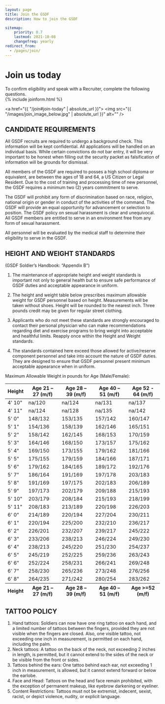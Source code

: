 ```yaml
---
layout: page
title: Join the GSDF
description: How to join the GSDF

sitemap:
    priority: 0.7
    lastmod: 2021-10-08
    changefreq: yearly
redirect_from:
  - /pages/join/
---
```







# Join us today

<div class="box">
To confirm eligibility and speak with a Recruiter, complete the following questions.  
</div>

<section>
	{% include joinform.html %}
	</section>

<a href="{{ "/join#join-today" | absolute_url }}">
    <span class="image right">
        <img src="{{ "/images/join_image_below.jpg" | absolute_url }}" alt="" />
    </span>
</a>


## CANDIDATE REQUIREMENTS

All GSDF recruits are required to undergo a background check. This information will be kept confidential. All applications will be handled on an individual basis. While certain convictions do not bar entry, it will be very important to be honest when filling out the security packet as falsification of information will be grounds for dismissal.

All members of the GSDF are required to posses a high school diploma or equivalent, are between the ages of 18 and 64, a US Citizen or Legal Resident. Due to the cost of training and processing time of new personnel, the GSDF requires a minimum two (2) years commitment to serve.

The GSDF will prohibit any form of discrimination based on race, religion, national origin or gender in conduct of the activities of the command. The GSDF will provide an equal opportunity for advancement or selection to position. The GSDF policy on sexual harassment is clear and unequivocal. All GSDF members are entitled to serve in an environment free from any form of sexual harassment.

All personnel will be evaluated by the medical staff to determine their eligibility to serve in the GSDF.



## HEIGHT AND WEIGHT STANDARDS

(GSDF Soldier’s Handbook: “Appendix B”)

1. The maintenance of appropriate height and weight standards is important not only to general health but to ensure safe performance of GSDF duties and acceptable appearance in uniform.

2. The height and weight table below prescribes maximum allowable weight for GSDF personnel based on height. Measurements will be taken without shoes. Height will be rounded to the nearest inch. Three pounds credit may be given for regular street clothing.

3. Applicants who do not meet these standards are strongly encouraged to contact their personal physician who can make recommendations regarding diet and exercise programs to bring weight into acceptable and healthful limits.  Reapply once within the Height and Weight standards.  

4. The standards contained here exceed those allowed for active/reserve component personnel and take into account the nature of GSDF duties. They are designed to ensure that GSDF personnel present minimum acceptable appearance when in uniform.

Maximum Allowable Weight in pounds for Age (Male/Female):


 




 






<div class="table-wrapper">
		<table>
			<thead>
				<tr>
					<th>Height</th>
					<th>Age 21 – 27 (m/f)</th>
					<th>Age 28 – 39 (m/f)</th>
                    <th>Age 40 – 51 (m/f)</th>
                    <th>Age 52 - 64 (m/f)</th>
				</tr>
			</thead>
			<tbody>
                 <tr>
        <td>4' 10"</td>
        <td>na/120</td>
        <td>na/124</td>
        <td>na/131</td>
        <td>na/137</td>
    </tr>
    <tr>
        <td>4' 11"</td>
        <td>na/124</td>
        <td>na/128</td>
        <td>na/135</td>
        <td>na/142</td>
    </tr>
    <tr>
        <td>5' 0"</td>
        <td>148/132</td>
        <td>153/135</td>
        <td>157/142</td>
        <td>160/147</td>
    </tr>
    <tr>
        <td>5' 1"</td>
        <td>154/136</td>
        <td>158/139</td>
        <td>162/146</td>
        <td>165/151</td>
    </tr>
    <tr>
        <td>5' 2"</td>
        <td>158/142</td>
        <td>162/145</td>
        <td>168/153</td>
        <td>170/159</td>
    </tr>
    <tr>
        <td>5' 3"</td>
        <td>164/146</td>
        <td>168/150</td>
        <td>173/157</td>
        <td>175/162</td>
    </tr>
    <tr>
        <td>5' 4"</td>
        <td>169/150</td>
        <td>173/155</td>
        <td>179/162</td>
        <td>181/166</td>
    </tr>
    <tr>
        <td>5' 5"</td>
        <td>175/155</td>
        <td>179/159</td>
        <td>184/166</td>
        <td>187/171</td>
    </tr>
    <tr>
        <td>5' 6"</td>
        <td>179/162</td>
        <td>184/165</td>
        <td>189/172</td>
        <td>192/176</td>
    </tr>
    <tr>
        <td>5' 7"</td>
        <td>186/164</td>
        <td>191/169</td>
        <td>197/178</td>
        <td>203/183</td>
    </tr>
    <tr>
        <td>5' 8"</td>
        <td>191/169</td>
        <td>197/175</td>
        <td>202/183</td>
        <td>206/189</td>
    </tr>
    <tr>
        <td>5' 9"</td>
        <td>197/173</td>
        <td>202/179</td>
        <td>209/188</td>
        <td>215/193</td>
    </tr>
    <tr>
        <td>5' 10"</td>
        <td>203/179</td>
        <td>208/184</td>
        <td>215/193</td>
        <td>218/199</td>
    </tr>
    <tr>
        <td>5' 11"</td>
        <td>208/183</td>
        <td>213/189</td>
        <td>220/198</td>
        <td>226/203</td>
    </tr>
    <tr>
        <td>6' 0"</td>
        <td>214/189</td>
        <td>220/194</td>
        <td>227/204</td>
        <td>230/211</td>
    </tr>
    <tr>
        <td>6' 1"</td>
        <td>220/194</td>
        <td>225/200</td>
        <td>232/210</td>
        <td>236/217</td>
    </tr>
    <tr>
        <td>6' 2"</td>
        <td>226/201</td>
        <td>232/207</td>
        <td>239/217</td>
        <td>245/222</td>
    </tr>
    <tr>
        <td>6' 3"</td>
        <td>233/206</td>
        <td>238/213</td>
        <td>246/224</td>
        <td>249/230</td>
    </tr>
    <tr>
        <td>6' 4"</td>
        <td>238/213</td>
        <td>245/220</td>
        <td>251/230</td>
        <td>254/237</td>
    </tr>
    <tr>
        <td>6' 5"</td>
        <td>245/219</td>
        <td>252/225</td>
        <td>259/236</td>
        <td>263/243</td>
    </tr>
    <tr>
        <td>6' 6"</td>
        <td>252/224</td>
        <td>258/231</td>
        <td>266/241</td>
        <td>269/248</td>
    </tr>
    <tr>
        <td>6' 7"</td>
        <td>258/230</td>
        <td>265/236</td>
        <td>273/248</td>
        <td>276/256</td>
    </tr>
    <tr>
        <td>6' 8"</td>
        <td>264/235</td>
        <td>271/242</td>
        <td>280/254</td>
        <td>283/262</td>
    </tr>
			</tbody>
			<tfoot>
				<tr>
					<th>Height</th>
					<th>Age 21 – 27 (m/f)</th>
					<th>Age 28 – 39 (m/f)</th>
                    <th>Age 40 – 51 (m/f)</th>
                    <th>Age >=52 (m/f)</th>
				</tr>
			</tfoot>
		</table>
	</div>

## TATTOO POLICY

1. Hand tattoos:
Soldiers can now have one ring tattoo on each hand, and a limited number of tattoos between the fingers, provided they are not visible when the fingers are closed. Also, one visible tattoo, not exceeding one inch in measurement, is permitted on each hand, including the palm.
2. Neck tattoos:
A tattoo on the back of the neck, not exceeding 2 inches in length, is permitted, but it cannot extend to the sides of the neck or be visible from the front or sides.
3. Tattoos behind the ears:
One tattoo behind each ear, not exceeding 1 inch in measurement, is allowed, but it cannot extend forward or below the earlobe.
4. Face and Head:
Tattoos on the head and face remain prohibited, with the exception of permanent makeup, like eyebrow darkening or eyeliner.
5. Content Restrictions:
Tattoos must not be extremist, indecent, sexist, racist, or depict violence, nudity, or explicit language.
     	
 
